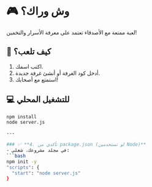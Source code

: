 # 🎮 وش وراك؟  
لعبة ممتعة مع الأصدقاء تعتمد على معرفة الأسرار والتخمين!  

## 🚀 كيف تلعب؟  
1. اكتب اسمك.  
2. أدخل كود الغرفة أو أنشئ غرفة جديدة.  
3. استمتع مع أصحابك!  

## 💻 للتشغيل المحلي  
```bash
npm install
node server.js

---

### ✅ **4. تأكدي من package.json (لو تستخدمين Node)**  
- في مجلد مشروعك، شغلي:  
```bash
npm init -y
"scripts": {
  "start": "node server.js"
}
